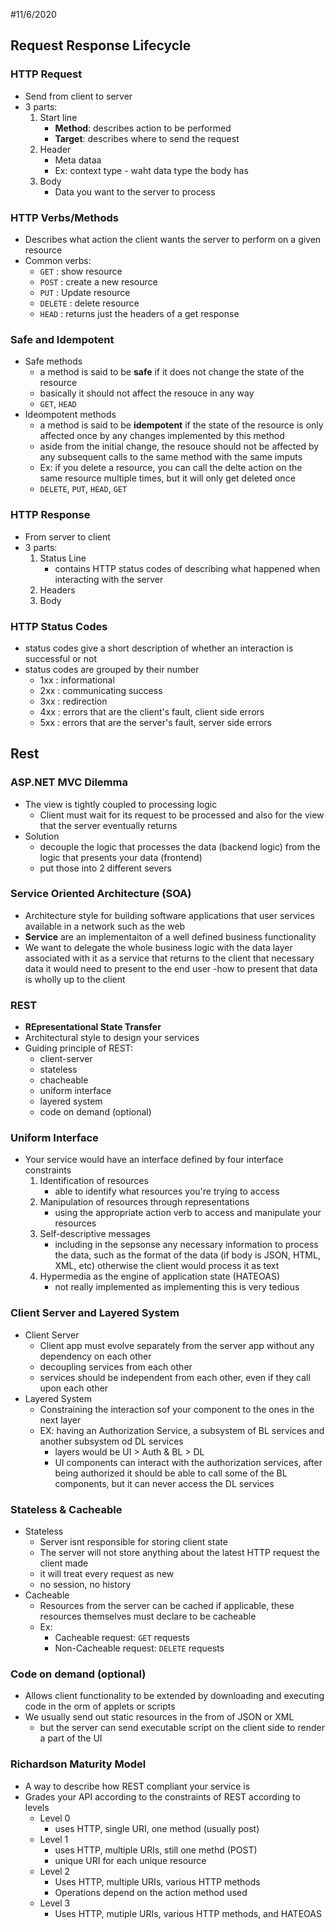 #11/6/2020
## Request Response Lifecycle
### HTTP Request
- Send from client to server
- 3 parts:
	1. Start line
		- **Method**: describes action to be performed
		- **Target**: describes where to send the request
	2. Header
		- Meta dataa
		- Ex: context type - waht data type the body has
	3. Body
		- Data you want to the server to process

### HTTP Verbs/Methods
- Describes what action the client wants the server to perform on a given resource
- Common verbs:
	- `GET` : show resource
	- `POST` : create a new resource
	- `PUT` : Update resource
	- `DELETE` : delete resource
	- `HEAD` : returns just the headers of a get response

### Safe and Idempotent
- Safe methods
	- a method is said to be **safe** if it does not change the state of the resource
	- basically it should not affect the resouce in any way
	- `GET`, `HEAD`
- Ideompotent methods
	- a method is said to be **idempotent** if the state of the resource is only affected once by any changes implemented by this method
	- aside from the initial change, the resouce should not be affected by any subsequent calls to the same method with the same imputs
	- Ex: if you delete a resource, you can call the delte action on the same resource multiple times, but it will only get deleted once
	- `DELETE`, `PUT`, `HEAD`, `GET`

### HTTP Response
- From server to client
- 3 parts:
	1. Status Line
		- contains HTTP status codes of describing what happened when interacting with the server
	2. Headers
	3. Body

### HTTP Status Codes
- status codes give a short description of whether an interaction is successful or not
- status codes are grouped by their number
	- 1xx : informational
	- 2xx : communicating success
	- 3xx : redirection
	- 4xx : errors that are the client's fault, client side errors
	- 5xx : errors that are the server's fault, server side errors

## Rest
### ASP.NET MVC Dilemma
- The view is tightly coupled to processing logic
	- Client must wait for its request to be processed and also for the view that the server eventually returns
- Solution
	- decouple the logic that processes the data (backend logic) from the logic that presents your data (frontend)
	- put those into 2 different severs

### Service Oriented Architecture (SOA)
- Architecture style for building software applications that user services available in a network such as the web
- **Service** are an implementaiton of a well defined business functionality
- We want to delegate the whole business logic with the data layer associated with it as a service that returns to the client that necessary data it would need to present to the end user
	-how to present that data is wholly up to the client
	
### REST
- **REpresentational State Transfer**
- Architectural style to design your services
- Guiding principle of REST:
	- client-server
	- stateless
	- chacheable
	- uniform interface
	- layered system
	- code on demand (optional)

### Uniform Interface
- Your service would have an interface defined by four interface constraints
	1. Identification of resources
		- able to identify what resources you're trying to access
	2. Manipulation of resources through representations
		- using the appropriate action verb to access and manipulate your resources
	3. Self-descriptive messages
		- including in the sepsonse any necessary information to process the data, such as the format of the data (if body is JSON, HTML, XML, etc) otherwise the client would process it as text
	4. Hypermedia as the engine of application state (HATEOAS)
		- not really implemented as implementing this is very tedious

### Client Server and Layered System
- Client Server
	- Client app must evolve separately from the server app without any dependency on each other 
	- decoupling services from each other
	- services should be independent from each other, even if they call upon each other
- Layered System
	- Constraining the interaction sof your component to the ones in the next layer
	- EX: having an Authorization Service, a subsystem of BL services and another subsystem od DL services
		- layers would be UI > Auth & BL > DL
		- UI components can interact with the authorization services, after being authorized it should be able to call some of the BL components, but it can never access the DL services

### Stateless & Cacheable
- Stateless
	- Server isnt responsible for storing client state
	- The server will not store anything about the latest HTTP request the client made
	- it will treat every request as new
	- no session, no history
- Cacheable
	- Resources from the server can be cached if applicable, these resources themselves must declare to be cacheable
	- Ex:
		- Cacheable request: `GET` requests
		- Non-Cacheable request: `DELETE` requests

### Code on demand (optional)
- Allows client functionality to be extended by downloading and executing code in the orm of applets or scripts
- We usually send out static resources in the from of JSON or XML
	- but the server can send executable script on the client side to render a part of the UI

### Richardson Maturity Model
- A way to describe how REST compliant your service is
- Grades your API according to the constraints of REST according to levels
	- Level 0
		- uses HTTP, single URI, one method (usually post)
	- Level 1
		- uses HTTP, multiple URIs, still one methd (POST)
		- unique URI for each unique resource
	- Level 2
		- Uses HTTP, multiple URIs, various HTTP methods
		- Operations depend on the action method used
	- Level 3
		- Uses HTTP, mutiple URIs, various HTTP methods, and HATEOAS